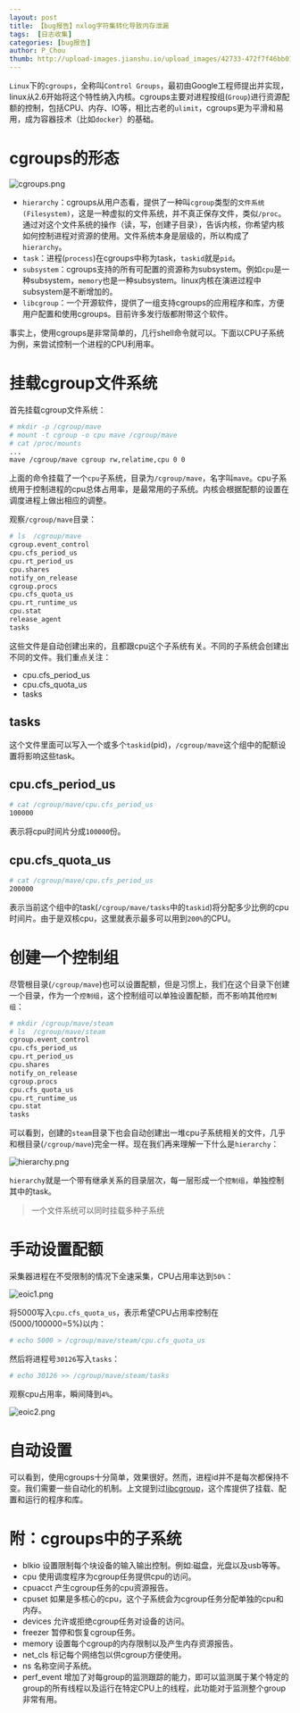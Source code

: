 ```yaml
---
layout: post
title: 【bug报告】nxlog字符集转化导致内存泄漏
tags:  [日志收集]
categories: [bug报告]
author: P_Chou
thumb: http://upload-images.jianshu.io/upload_images/42733-472f7f46bb010319.png?imageMogr2/auto-orient/strip%7CimageView2/2/w/1240
---
```


`Linux`下的`cgroups`，全称叫`Control Groups`，最初由Google工程师提出并实现，linux从2.6开始将这个特性纳入内核。cgroups主要对进程按组(`Group`)进行资源配额的控制，包括CPU、内存、IO等，相比古老的`ulimit`，cgroups更为平滑和易用，成为容器技术（比如`docker`）的基础。

# cgroups的形态

![cgroups.png](http://upload-images.jianshu.io/upload_images/42733-472f7f46bb010319.png?imageMogr2/auto-orient/strip%7CimageView2/2/w/1240)

- `hierarchy`：cgroups从用户态看，提供了一种叫`cgroup`类型的`文件系统(Filesystem)`，这是一种虚拟的文件系统，并不真正保存文件，类似`/proc`。通过对这个文件系统的操作（读，写，创建子目录），告诉内核，你希望内核如何控制进程对资源的使用。文件系统本身是层级的，所以构成了`hierarchy`。
- `task`：进程(`process`)在cgroups中称为task，`taskid`就是`pid`。
- `subsystem`：cgroups支持的所有可配置的资源称为subsystem。例如`cpu`是一种subsystem，`memory`也是一种subsystem。linux内核在演进过程中subsystem是不断增加的。
- `libcgroup`：一个开源软件，提供了一组支持cgroups的应用程序和库，方便用户配置和使用cgroups。目前许多发行版都附带这个软件。

事实上，使用cgroups是非常简单的，几行shell命令就可以。下面以CPU子系统为例，来尝试控制一个进程的CPU利用率。

# 挂载cgroup文件系统

首先挂载cgroup文件系统：

```bash
# mkdir -p /cgroup/mave
# mount -t cgroup -o cpu mave /cgroup/mave
# cat /proc/mounts
...
mave /cgroup/mave cgroup rw,relatime,cpu 0 0
```

上面的命令挂载了一个`cpu`子系统，目录为`/cgroup/mave`，名字叫`mave`。cpu子系统用于控制进程的cpu总体占用率，是最常用的子系统。内核会根据配额的设置在调度进程上做出相应的调整。

观察`/cgroup/mave`目录：

```bash
# ls  /cgroup/mave
cgroup.event_control
cpu.cfs_period_us
cpu.rt_period_us
cpu.shares
notify_on_release
cgroup.procs
cpu.cfs_quota_us
cpu.rt_runtime_us
cpu.stat
release_agent
tasks
```

这些文件是自动创建出来的，且都跟cpu这个子系统有关。不同的子系统会创建出不同的文件。我们重点关注：

- cpu.cfs_period_us
- cpu.cfs_quota_us
- tasks

## tasks

这个文件里面可以写入一个或多个`taskid`(pid)，`/cgroup/mave`这个组中的配额设置将影响这些task。

## cpu.cfs_period_us

```bash
# cat /cgroup/mave/cpu.cfs_period_us
100000
```
表示将cpu时间片分成`100000`份。


## cpu.cfs_quota_us

```bash
# cat /cgroup/mave/cpu.cfs_period_us
200000
```
表示当前这个组中的task(`/cgroup/mave/tasks`中的`taskid`)将分配多少比例的cpu时间片。由于是双核cpu，这里就表示最多可以用到`200%`的CPU。

# 创建一个控制组

尽管根目录(`/cgroup/mave`)也可以设置配额，但是习惯上，我们在这个目录下创建一个目录，作为一个`控制组`，这个控制组可以单独设置配额，而不影响其他`控制组`：

```bash
# mkdir /cgroup/mave/steam
# ls  /cgroup/mave/steam
cgroup.event_control
cpu.cfs_period_us
cpu.rt_period_us
cpu.shares
notify_on_release
cgroup.procs
cpu.cfs_quota_us
cpu.rt_runtime_us
cpu.stat
tasks
```

可以看到，创建的`steam`目录下也会自动创建出一堆cpu子系统相关的文件，几乎和根目录(`/cgroup/mave`)完全一样。现在我们再来理解一下什么是`hierarchy`：

![hierarchy.png](http://upload-images.jianshu.io/upload_images/42733-af5293cac9352c43.png?imageMogr2/auto-orient/strip%7CimageView2/2/w/1240)

`hierarchy`就是一个带有继承关系的目录层次，每一层形成一个`控制组`，单独控制其中的task。

> 一个文件系统可以同时挂载多种子系统

# 手动设置配额

采集器进程在不受限制的情况下全速采集，CPU占用率达到`50%`：

![eoic1.png](http://upload-images.jianshu.io/upload_images/42733-d23e49b13c998be8.png?imageMogr2/auto-orient/strip%7CimageView2/2/w/1240)

将5000写入`cpu.cfs_quota_us`，表示希望CPU占用率控制在(5000/100000=5%)以内：

```bash
# echo 5000 > /cgroup/mave/steam/cpu.cfs_quota_us
```
然后将进程号`30126`写入`tasks`：

```bash
# echo 30126 >> /cgroup/mave/steam/tasks
```
观察cpu占用率，瞬间降到`4%`。

![eoic2.png](http://upload-images.jianshu.io/upload_images/42733-a7db9ce0101ea642.png?imageMogr2/auto-orient/strip%7CimageView2/2/w/1240)

# 自动设置

可以看到，使用cgroups十分简单，效果很好。然而，进程id并不是每次都保持不变。我们需要一些自动化的机制。上文提到过[libcgroup](https://github.com/matsumotory/libcgroup)，这个库提供了挂载、配置和运行的程序和库。

# 附：cgroups中的子系统

- blkio 设置限制每个块设备的输入输出控制。例如:磁盘，光盘以及usb等等。
- cpu 使用调度程序为cgroup任务提供cpu的访问。
- cpuacct 产生cgroup任务的cpu资源报告。
- cpuset 如果是多核心的cpu，这个子系统会为cgroup任务分配单独的cpu和内存。
- devices 允许或拒绝cgroup任务对设备的访问。
- freezer 暂停和恢复cgroup任务。
- memory 设置每个cgroup的内存限制以及产生内存资源报告。
- net_cls 标记每个网络包以供cgroup方便使用。
- ns 名称空间子系统。
- perf_event 增加了对每group的监测跟踪的能力，即可以监测属于某个特定的group的所有线程以及运行在特定CPU上的线程，此功能对于监测整个group非常有用。